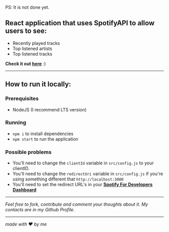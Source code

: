 PS: It is not done yet.

## React application that uses SpotifyAPI to allow users to see:
 - Recently played tracks
 - Top listened artists
 - Top listened tracks

**Check it out [here](https://arthurwerle.github.io/Spotistics/)** :)

___

## How to run it locally:
 ### Prerequisites
  - NodeJS (I recommend LTS version)
  
 ### Running
  - `npm i` to install dependencies
  - `npm start` to run the application
  
 ### Possible problems
  - You'll need to change the `clientId` variable in `src/config.js` to your clientID.
  - You'll need to change the `redirectUri` variable in `src/config.js` if you're using something different that `http://localhost:3000` 
  - You'll need to set the redirect URL's in your **[Spotify For Developers Dashboard](https://developer.spotify.com/dashboard/)**
___

*Feel free to fork, contribute and comment your thoughts about it.
My contacts are in my Github Profile.*

___

*made with :heart: by me*
